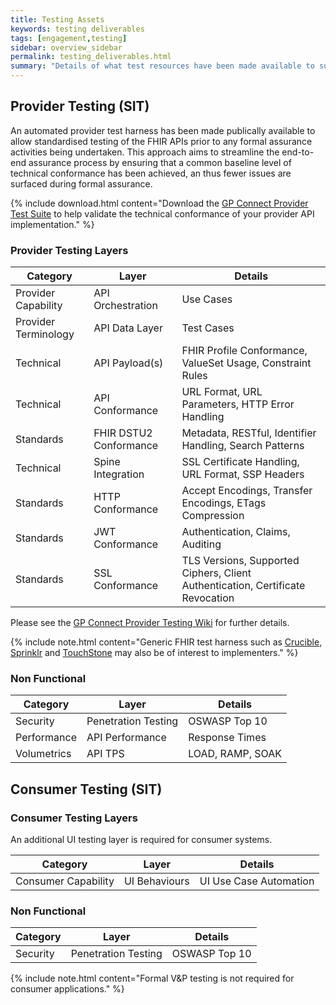 ```yaml
---
title: Testing Assets
keywords: testing deliverables
tags: [engagement,testing]
sidebar: overview_sidebar
permalink: testing_deliverables.html
summary: "Details of what test resources have been made available to support the holistic <br/>testing of provider APIs and consumer applications."
---
```


## Provider Testing (SIT) ##

An automated provider test harness has been made publically available to allow standardised testing of the FHIR APIs prior to any formal assurance activities being undertaken. This approach aims to streamline the end-to-end assurance process by ensuring that a common baseline level of technical conformance has been achieved, an thus fewer issues are surfaced during formal assurance.

{% include download.html content="Download the [GP Connect Provider Test Suite](https://github.com/nhsconnect/gpconnect-provider-testing) to help validate the technical conformance of your provider API implementation." %}

### Provider Testing Layers ###

| Category | Layer  | Details  |
|----------|--------|----------|
| Provider Capability      | API Orchestration | Use Cases |
| Provider Terminology     | API Data Layer    | Test Cases |
| Technical      | API Payload(s)    | FHIR Profile Conformance, ValueSet Usage, Constraint Rules   |
| Technical      | API Conformance   | URL Format, URL Parameters, HTTP Error Handling |
| Standards      | FHIR DSTU2 Conformance  | Metadata, RESTful, Identifier Handling, Search Patterns |
| Technical      | Spine Integration | SSL Certificate Handling, URL Format, SSP Headers |
| Standards      | HTTP Conformance  | Accept Encodings, Transfer Encodings, ETags Compression |
| Standards      | JWT Conformance  | Authentication, Claims, Auditing |
| Standards      | SSL Conformance  | TLS Versions, Supported Ciphers, Client Authentication, Certificate Revocation |

Please see the [GP Connect Provider Testing Wiki](https://github.com/nhsconnect/gpconnect-provider-testing/wiki) for further details.

{% include note.html content="Generic FHIR test harness such as [Crucible](https://www.projectcrucible.org/), [Sprinklr](https://github.com/furore-fhir/sprinkler) and [TouchStone](http://www.aegis.net/touchstone.html) may also be of interest to implementers." %}

### Non Functional ###

| Category       | Layer               | Details          |
|----------------|---------------------|------------------|
| Security       | Penetration Testing | OSWASP Top 10    |
| Performance    | API Performance     | Response Times   |
| Volumetrics    | API TPS             | LOAD, RAMP, SOAK |

## Consumer Testing (SIT) ##

### Consumer Testing Layers ###

An additional UI testing layer is required for consumer systems.

| Category            | Layer         | Details                |
|---------------------|---------------|------------------------|
| Consumer Capability | UI Behaviours | UI Use Case Automation |

### Non Functional ###

| Category       | Layer               | Details          |
|----------------|---------------------|------------------|
| Security       | Penetration Testing | OSWASP Top 10    | 

{% include note.html content="Formal V&P testing is not required for consumer applications." %}